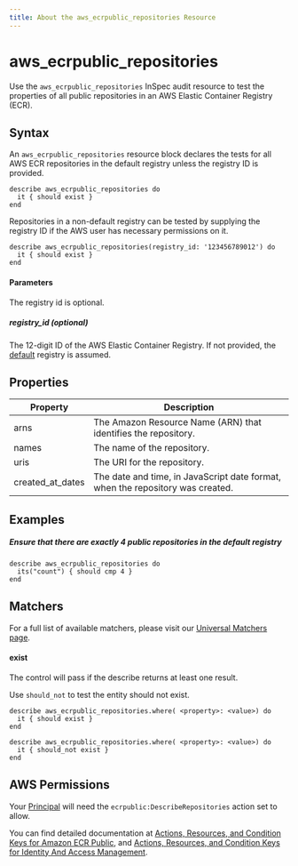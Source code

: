```yaml
---
title: About the aws_ecrpublic_repositories Resource
---
```


# aws\_ecrpublic\_repositories

Use the `aws_ecrpublic_repositories` InSpec audit resource to test the properties of all public repositories in an AWS Elastic Container Registry (ECR).


## Syntax

An `aws_ecrpublic_repositories` resource block declares the tests for all AWS ECR repositories in the default registry unless the registry ID is provided.

    describe aws_ecrpublic_repositories do
      it { should exist }
    end

Repositories in a non-default registry can be tested by supplying the registry ID if the AWS user has necessary permissions on it.  

    describe aws_ecrpublic_repositories(registry_id: '123456789012') do
      it { should exist }
    end

#### Parameters

The registry id is optional.

##### registry\_id _(optional)_

The 12-digit ID of the AWS Elastic Container Registry. If not provided, the [default](https://docs.aws.amazon.com/AmazonECRPublic/latest/APIReference/API_DescribeRepositories.html) registry is assumed.  

## Properties

|Property                             | Description |
| ---                                 | --- |
|arns                                 | The Amazon Resource Name (ARN) that identifies the repository.|
|names                                | The name of the repository.|
|uris                                 | The URI for the repository. |
|created\_at\_dates                   | The date and time, in JavaScript date format, when the repository was created. |



## Examples

##### Ensure that there are exactly 4 public repositories in the default registry
    describe aws_ecrpublic_repositories do
      its("count") { should cmp 4 }
    end
    

## Matchers

For a full list of available matchers, please visit our [Universal Matchers page](https://www.inspec.io/docs/reference/matchers/). 

#### exist

The control will pass if the describe returns at least one result.

Use `should_not` to test the entity should not exist.

    describe aws_ecrpublic_repositories.where( <property>: <value>) do
      it { should exist }
    end
      
    describe aws_ecrpublic_repositories.where( <property>: <value>) do
      it { should_not exist }
    end
        
## AWS Permissions

Your [Principal](https://docs.aws.amazon.com/IAM/latest/UserGuide/intro-structure.html#intro-structure-principal) will need the `ecrpublic:DescribeRepositories` action set to allow.

You can find detailed documentation at [Actions, Resources, and Condition Keys for Amazon ECR Public](https://https://docs.aws.amazon.com/AmazonECRPublic/latest/APIReference/API_Repository.html), and [Actions, Resources, and Condition Keys for Identity And Access Management](https://docs.aws.amazon.com/IAM/latest/UserGuide/list_identityandaccessmanagement.html).

